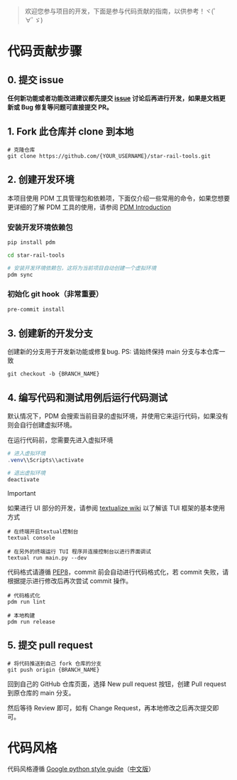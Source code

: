 > 欢迎您参与项目的开发，下面是参与代码贡献的指南，以供参考！ヾ(ﾟ∀ﾟゞ)

# 代码贡献步骤

## 0. 提交 issue

**任何新功能或者功能改进建议都先提交 [issue][issues] 讨论后再进行开发，如果是文档更新或 Bug 修复等问题可直接提交 PR。**

## 1. Fork 此仓库并 clone 到本地

```shell
# 克隆仓库
git clone https://github.com/{YOUR_USERNAME}/star-rail-tools.git
```

## 2. 创建开发环境

本项目使用 PDM 工具管理包和依赖项，下面仅介绍一些常用的命令，如果您想要更详细的了解 PDM 工具的使用，请参阅 [PDM Introduction](https://pdm-project.org/en/stable/)

### 安装开发环境依赖包
```bash
pip install pdm

cd star-rail-tools

# 安装开发环境依赖包，这将为当前项目自动创建一个虚拟环境
pdm sync
```

### 初始化 git hook（非常重要）

```bash
pre-commit install
```

## 3. 创建新的开发分支

创建新的分支用于开发新功能或修复bug. PS: 请始终保持 main 分支与本仓库一致

```shell
git checkout -b {BRANCH_NAME}
```

## 4. 编写代码和测试用例后运行代码测试

默认情况下，PDM 会搜索当前目录的虚拟环境，并使用它来运行代码，如果没有则会自行创建虚拟环境。

在运行代码前，您需要先进入虚拟环境
```powershell
# 进入虚拟环境
.venv\\Scripts\\activate

# 退出虚拟环境
deactivate
```

> [!IMPORTANT]
> 如果进行 UI 部分的开发，请参阅 [textualize wiki](https://textual.textualize.io/getting_started/) 以了解该 TUI 框架的基本使用方式
> ```shell
> # 在终端开启textual控制台
> textual console
> ```
>
> ```shell
> # 在另外的终端运行 TUI 程序并连接控制台以进行界面调试
> textual run main.py --dev
> ```

代码格式请遵循 [PEP8][pep-8]，commit 前会自动进行代码格式化，若 commit 失败，请根据提示进行修改后再次尝试 commit 操作。

```shell
# 代码格式化
pdm run lint

# 本地构建
pdm run release
```

## 5. 提交 pull request

```shell
# 将代码推送到自己 fork 仓库的分支
git push origin {BRANCH_NAME}
```

回到自己的 GitHub 仓库页面，选择 New pull request 按钮，创建 Pull request 到原仓库的 main 分支。

然后等待 Review 即可，如有 Change Request，再本地修改之后再次提交即可。


# 代码风格

代码风格遵循 [Google python style guide][google-style-guide]（[中文版][google-style-guide-cn]）


[issues]: https://github.com/cntvc/star-rail-tools/issues
[google-style-guide]: https://google.github.io/styleguide/pyguide.html
[google-style-guide-cn]: https://google-styleguide.readthedocs.io/zh_CN/latest/google-python-styleguide/contents.html
[pep-8]: https://peps.python.org/pep-0008/
